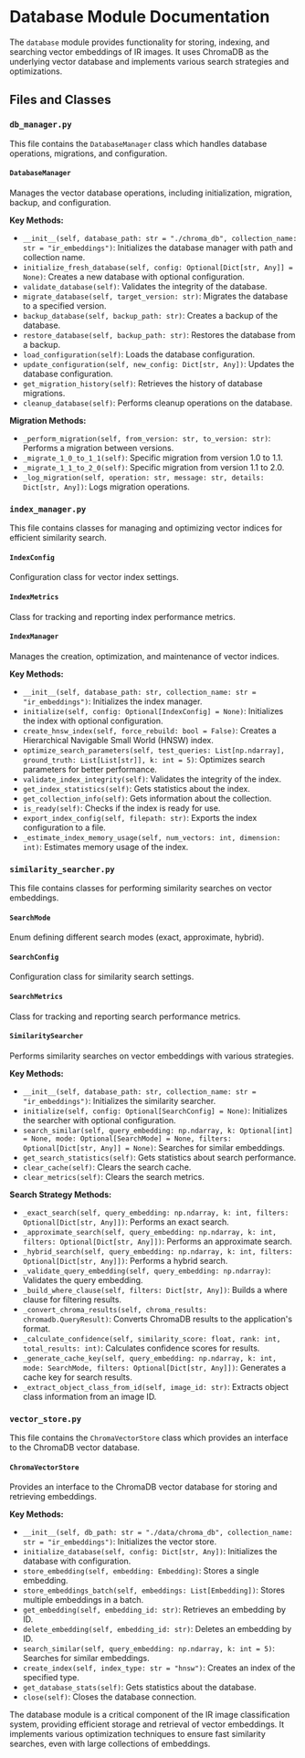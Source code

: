 # Database Module Documentation

The `database` module provides functionality for storing, indexing, and searching vector embeddings of IR images. It uses ChromaDB as the underlying vector database and implements various search strategies and optimizations.

## Files and Classes

### `db_manager.py`

This file contains the `DatabaseManager` class which handles database operations, migrations, and configuration.

#### `DatabaseManager`

Manages the vector database operations, including initialization, migration, backup, and configuration.

**Key Methods:**

- `__init__(self, database_path: str = "./chroma_db", collection_name: str = "ir_embeddings")`: Initializes the database manager with path and collection name.
- `initialize_fresh_database(self, config: Optional[Dict[str, Any]] = None)`: Creates a new database with optional configuration.
- `validate_database(self)`: Validates the integrity of the database.
- `migrate_database(self, target_version: str)`: Migrates the database to a specified version.
- `backup_database(self, backup_path: str)`: Creates a backup of the database.
- `restore_database(self, backup_path: str)`: Restores the database from a backup.
- `load_configuration(self)`: Loads the database configuration.
- `update_configuration(self, new_config: Dict[str, Any])`: Updates the database configuration.
- `get_migration_history(self)`: Retrieves the history of database migrations.
- `cleanup_database(self)`: Performs cleanup operations on the database.

**Migration Methods:**

- `_perform_migration(self, from_version: str, to_version: str)`: Performs a migration between versions.
- `_migrate_1_0_to_1_1(self)`: Specific migration from version 1.0 to 1.1.
- `_migrate_1_1_to_2_0(self)`: Specific migration from version 1.1 to 2.0.
- `_log_migration(self, operation: str, message: str, details: Dict[str, Any])`: Logs migration operations.

### `index_manager.py`

This file contains classes for managing and optimizing vector indices for efficient similarity search.

#### `IndexConfig`

Configuration class for vector index settings.

#### `IndexMetrics`

Class for tracking and reporting index performance metrics.

#### `IndexManager`

Manages the creation, optimization, and maintenance of vector indices.

**Key Methods:**

- `__init__(self, database_path: str, collection_name: str = "ir_embeddings")`: Initializes the index manager.
- `initialize(self, config: Optional[IndexConfig] = None)`: Initializes the index with optional configuration.
- `create_hnsw_index(self, force_rebuild: bool = False)`: Creates a Hierarchical Navigable Small World (HNSW) index.
- `optimize_search_parameters(self, test_queries: List[np.ndarray], ground_truth: List[List[str]], k: int = 5)`: Optimizes search parameters for better performance.
- `validate_index_integrity(self)`: Validates the integrity of the index.
- `get_index_statistics(self)`: Gets statistics about the index.
- `get_collection_info(self)`: Gets information about the collection.
- `is_ready(self)`: Checks if the index is ready for use.
- `export_index_config(self, filepath: str)`: Exports the index configuration to a file.
- `_estimate_index_memory_usage(self, num_vectors: int, dimension: int)`: Estimates memory usage of the index.

### `similarity_searcher.py`

This file contains classes for performing similarity searches on vector embeddings.

#### `SearchMode`

Enum defining different search modes (exact, approximate, hybrid).

#### `SearchConfig`

Configuration class for similarity search settings.

#### `SearchMetrics`

Class for tracking and reporting search performance metrics.

#### `SimilaritySearcher`

Performs similarity searches on vector embeddings with various strategies.

**Key Methods:**

- `__init__(self, database_path: str, collection_name: str = "ir_embeddings")`: Initializes the similarity searcher.
- `initialize(self, config: Optional[SearchConfig] = None)`: Initializes the searcher with optional configuration.
- `search_similar(self, query_embedding: np.ndarray, k: Optional[int] = None, mode: Optional[SearchMode] = None, filters: Optional[Dict[str, Any]] = None)`: Searches for similar embeddings.
- `get_search_statistics(self)`: Gets statistics about search performance.
- `clear_cache(self)`: Clears the search cache.
- `clear_metrics(self)`: Clears the search metrics.

**Search Strategy Methods:**

- `_exact_search(self, query_embedding: np.ndarray, k: int, filters: Optional[Dict[str, Any]])`: Performs an exact search.
- `_approximate_search(self, query_embedding: np.ndarray, k: int, filters: Optional[Dict[str, Any]])`: Performs an approximate search.
- `_hybrid_search(self, query_embedding: np.ndarray, k: int, filters: Optional[Dict[str, Any]])`: Performs a hybrid search.
- `_validate_query_embedding(self, query_embedding: np.ndarray)`: Validates the query embedding.
- `_build_where_clause(self, filters: Dict[str, Any])`: Builds a where clause for filtering results.
- `_convert_chroma_results(self, chroma_results: chromadb.QueryResult)`: Converts ChromaDB results to the application's format.
- `_calculate_confidence(self, similarity_score: float, rank: int, total_results: int)`: Calculates confidence scores for results.
- `_generate_cache_key(self, query_embedding: np.ndarray, k: int, mode: SearchMode, filters: Optional[Dict[str, Any]])`: Generates a cache key for search results.
- `_extract_object_class_from_id(self, image_id: str)`: Extracts object class information from an image ID.

### `vector_store.py`

This file contains the `ChromaVectorStore` class which provides an interface to the ChromaDB vector database.

#### `ChromaVectorStore`

Provides an interface to the ChromaDB vector database for storing and retrieving embeddings.

**Key Methods:**

- `__init__(self, db_path: str = "./data/chroma_db", collection_name: str = "ir_embeddings")`: Initializes the vector store.
- `initialize_database(self, config: Dict[str, Any])`: Initializes the database with configuration.
- `store_embedding(self, embedding: Embedding)`: Stores a single embedding.
- `store_embeddings_batch(self, embeddings: List[Embedding])`: Stores multiple embeddings in a batch.
- `get_embedding(self, embedding_id: str)`: Retrieves an embedding by ID.
- `delete_embedding(self, embedding_id: str)`: Deletes an embedding by ID.
- `search_similar(self, query_embedding: np.ndarray, k: int = 5)`: Searches for similar embeddings.
- `create_index(self, index_type: str = "hnsw")`: Creates an index of the specified type.
- `get_database_stats(self)`: Gets statistics about the database.
- `close(self)`: Closes the database connection.

The database module is a critical component of the IR image classification system, providing efficient storage and retrieval of vector embeddings. It implements various optimization techniques to ensure fast similarity searches, even with large collections of embeddings.
